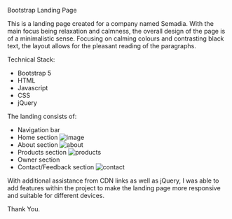 Bootstrap Landing Page

This is a landing page created for a company named Semadia. With the main focus being relaxation and calmness, the overall design of the page is of a minimalistic sense. Focusing on
calming colours and contrasting black text, the layout allows for the pleasant reading of the paragraphs. 

Technical Stack:
- Bootstrap 5
- HTML
- Javascript
- CSS
- jQuery

The landing consists of:
- Navigation bar
- Home section
  ![image](https://github.com/kwanda1999/bootstrap_landingpage/assets/129734873/1c05c575-4915-4667-a738-072704d2db68)
- About section
  ![about](https://github.com/kwanda1999/bootstrap_landingpage/assets/129734873/25b99321-dd62-4b6b-956d-509a686d1611)
- Products section
  ![products](https://github.com/kwanda1999/bootstrap_landingpage/assets/129734873/56706e7e-59e2-4aa9-a0af-420bb35c84a7)
- Owner section
- Contact/Feedback section
  ![contact](https://github.com/kwanda1999/bootstrap_landingpage/assets/129734873/2dce4926-09d9-4fbb-a6f4-9c862028f9fa)

With additional assistance from CDN links as well as jQuery, I was able to add features within the project to make the landing page more responsive and suitable for different 
devices. 

Thank You. 

